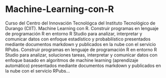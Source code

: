 # Machine-Learning-con-R
Curso del Centro del Innovación Tecnológca del Instituto Tecnológico de Durango (CIIT). Machine Learning con R.  Construir programas en lenguaje de programación R en entorno R Studio para analizar, interpretar y comunicar datos con enfoque estadístico y probabilístico presentados mediante documentos markdown y publicados en la nube con el servicio RPubs.  Construir programas en lenguaje de programación R en entorno R Studio para analizar, soluciones tareas, interpretar y comunicar datos con enfoque basado en algoritmos de machine learning (aprendizaje automático) presentados mediante documentos markdown y publicados en la nube con el servicio RPubs...
